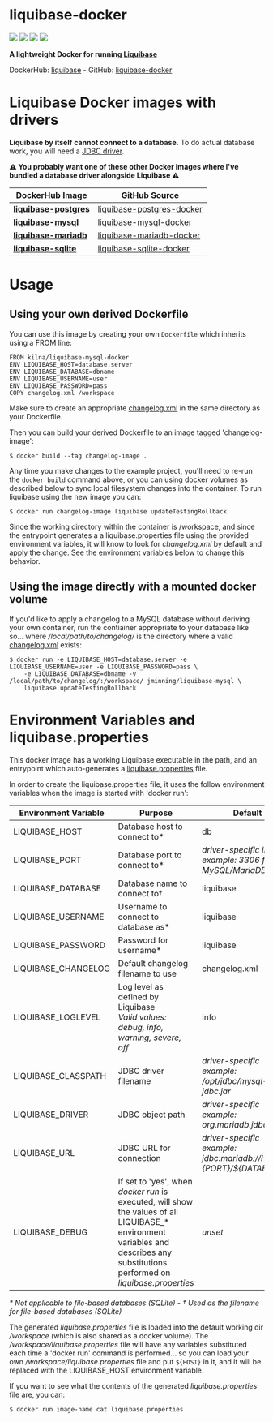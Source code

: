 # liquibase-docker

[![](https://images.microbadger.com/badges/image/kilna/liquibase.svg)](https://microbadger.com/images/kilna/liquibase)
[![](https://img.shields.io/docker/pulls/kilna/liquibase.svg?style=plastic)](https://hub.docker.com/r/kilna/liquibase/)
[![](https://img.shields.io/docker/stars/kilna/liquibase.svg?style=plastic)](https://hub.docker.com/r/kilna/liquibase/)
[![](https://img.shields.io/badge/docker_build-automated-blue.svg?style=plastic)](https://cloud.docker.com/swarm/kilna/repository/docker/kilna/liquibase/builds)

**A lightweight Docker for running [Liquibase](https://www.liquibase.org)**

DockerHub: [liquibase](https://hub.docker.com/r/kilna/liquibase/) - GitHub: [liquibase-docker](https://github.com/kilna/liquibase-docker)

# Liquibase Docker images with drivers

**Liquibase by itself cannot connect to a database.** To do actual database work, you will need a [JDBC driver](https://en.wikipedia.org/wiki/JDBC_driver).

**⚠ You probably want one of these other Docker images where I've bundled a database driver alongside Liquibase ⚠**

| DockerHub Image | GitHub Source |
|---|---|
| [**liquibase-postgres**](https://hub.docker.com/r/kilna/liquibase-postgres/) | [liquibase-postgres-docker](https://github.com/kilna/liquibase-postgres-docker) |
| [**liquibase-mysql**](https://hub.docker.com/r/kilna/liquibase-mysql/) | [liquibase-mysql-docker](https://github.com/kilna/liquibase-mysql-docker) |
| [**liquibase-mariadb**](https://hub.docker.com/r/kilna/liquibase-mariadb/) | [liquibase-mariadb-docker](https://github.com/kilna/liquibase-mariadb-docker) |
| [**liquibase-sqlite**](https://hub.docker.com/r/kilna/liquibase-sqlite/) | [liquibase-sqlite-docker](https://github.com/kilna/liquibase-sqlite-docker) |

# Usage

## Using your own derived Dockerfile

You can use this image by creating your own `Dockerfile` which inherits using a FROM line:

```
FROM kilna/liquibase-mysql-docker
ENV LIQUIBASE_HOST=database.server
ENV LIQUIBASE_DATABASE=dbname
ENV LIQUIBASE_USERNAME=user
ENV LIQUIBASE_PASSWORD=pass
COPY changelog.xml /workspace
```

Make sure to create an appropriate [changelog.xml](http://www.liquibase.org/documentation/xml_format.html) in the same directory as your Dockerfile.

Then you can build your derived Dockerfile to an image tagged 'changelog-image':

```
$ docker build --tag changelog-image .
```

Any time you make changes to the example project, you'll need to re-run the `docker build` command above, or you can using docker volumes as described below to sync local filesystem changes into the container. To run liquibase using the new image you can:

```
$ docker run changelog-image liquibase updateTestingRollback
```

Since the working directory within the container is /workspace, and since the entrypoint generates a a liquibase.properties file using the provided environment variables, it will know to look for _changelog.xml_ by default and apply the change.  See the environment variables below to change this behavior.

## Using the image directly with a mounted docker volume

If you'd like to apply a changelog to a MySQL database without deriving your own container, run the contiainer
appropriate to your database like so... where _/local/path/to/changelog/_ is the directory where a valid [changelog.xml](http://www.liquibase.org/documentation/xml_format.html) exists:

```
$ docker run -e LIQUIBASE_HOST=database.server -e LIQUIBASE_USERNAME=user -e LIQUIBASE_PASSWORD=pass \
    -e LIQUIBASE_DATABASE=dbname -v /local/path/to/changelog/:/workspace/ jminning/liquibase-mysql \
    liquibase updateTestingRollback
```

# Environment Variables and liquibase.properties

This docker image has a working Liquibase executable in the path, and an entrypoint which auto-generates a [liquibase.properties](http://www.liquibase.org/documentation/liquibase.properties.html) file.

In order to create the liquibase.properties file, it uses the follow environment variables when the image is started with 'docker run':

| Environment Variable | Purpose | Default |
|----------------------|---------|---------|
| LIQUIBASE_HOST       | Database host to connect to* | db |
| LIQUIBASE_PORT       | Database port to connect to* | _driver-specific integer <br> example: 3306 for MySQL/MariaDB_ |
| LIQUIBASE_DATABASE   | Database name to connect to† | liquibase |
| LIQUIBASE_USERNAME   | Username to connect to database as* | liquibase |
| LIQUIBASE_PASSWORD   | Password for username* | liquibase |
| LIQUIBASE_CHANGELOG  | Default changelog filename to use | changelog.xml |
| LIQUIBASE_LOGLEVEL   | Log level as defined by Liquibase <br> _Valid values: debug, info, warning, severe, off_ | info |
| LIQUIBASE_CLASSPATH  | JDBC driver filename | _driver-specific <br> example: /opt/jdbc/mysql-jdbc.jar_ |
| LIQUIBASE_DRIVER     | JDBC object path | _driver-specific <br> example: org.mariadb.jdbc.Driver_ |
| LIQUIBASE_URL        | JDBC URL for connection | _driver-specific <br> example: jdbc:mariadb://${HOST}:${PORT}/${DATABASE}_ |
| LIQUIBASE_DEBUG      | If set to 'yes', when _docker run_ is executed, will show the values of all LIQUIBASE_* environment variables and describes any substitutions performed on _liquibase.properties_ | _unset_ |

_* Not applicable to file-based databases (SQLite) - † Used as the filename for file-based databases (SQLite)_

The generated _liquibase.properties_ file is loaded into the default working dir _/workspace_ (which is also shared as a docker volume). The _/workspace/liquibase.properties_ file will have any variables substituted each time a 'docker run' command is performed...  so you can load your own _/workspace/liquibase.properties_ file and put `${HOST}` in it, and it will be replaced with the LIQUIBASE_HOST environment variable.

If you want to see what the contents of the generated _liquibase.properties_ file are, you can:

```
$ docker run image-name cat liquibase.properties
```
